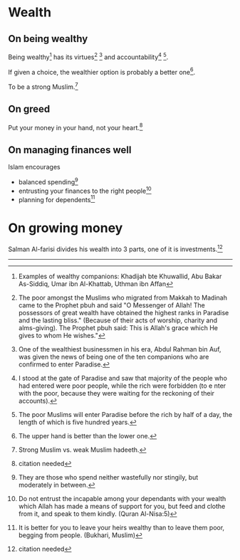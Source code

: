# Wealth

## On being wealthy

Being wealthy[^companions] has its virtues[^grace] [^confirmed] and accountability[^reckoning1] [^reckoning2].

If given a choice, the wealthier option is probably a better one[^upperhand].

To be a strong Muslim.[^strongmuslim]

## On greed

Put your money in your hand, not your heart.[^moneyinhand]

## On managing finances well

Islam encourages
* balanced spending[^balanced]
* entrusting your finances to the right people[^entrust]
* planning for dependents[^dependents]

# On growing money

Salman Al-farisi divides his wealth into 3 parts, one of it is investments.[^salmanalfarisi]

---

[^companions]: Examples of wealthy companions: Khadijah bte Khuwallid, Abu Bakar As-Siddiq, Umar ibn Al-Khattab, Uthman ibn Affan

[^grace]: The poor amongst the Muslims who migrated from Makkah to Madinah came to the Prophet pbuh and said "O Messenger of Allah! The possessors of great wealth have obtained the highest ranks in Paradise and the lasting bliss." (Because of their acts of worship, charity and alms-giving). The Prophet pbuh said: This is Allah's grace which He gives to whom He wishes."

[^confirmed]: One of the wealthiest businessmen in his era, Abdul Rahman bin Auf, was given the news of being one of the ten companions who are confirmed to enter Paradise.

[^reckoning1]: I stood at the gate of Paradise and saw that majority of the people who had entered were poor people, while the rich were forbidden (to e nter with the poor, because they were waiting for the reckoning of their accounts).

[^reckoning2]: The poor Muslims will enter Paradise before the rich by half of a day, the length of which is five hundred years.

[^upperhand]: The upper hand is better than the lower one.

[^strongmuslim]: Strong Muslim vs. weak Muslim hadeeth.

[^moneyinhand]: citation needed

[^balanced]: They are those who spend neither wastefully nor stingily, but moderately in between.

[^entrust]: Do not entrust the incapable among your dependants with your wealth which Allah has made a means of support for you, but feed and clothe from it, and speak to them kindly. (Quran Al-Nisa:5)

[^dependents]: It is better for you to leave your heirs wealthy than to leave them poor, begging from people.
(Bukhari, Muslim)

[^salmanalfarisi]: citation needed
